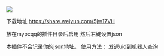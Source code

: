 <img src="http://p6na5h7bz.bkt.clouddn.com/20180506013719.png">

下载地址
https://share.weiyun.com/5jw17VH

放在mypcqq的插件目录后启用
然后右键设置json

本插件不会记录你的json地址。
使用方法：
发送uid到机器人查询
